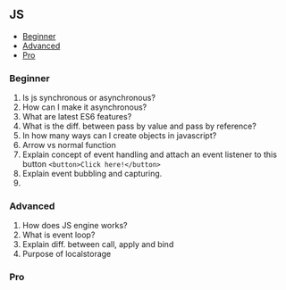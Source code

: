 ## JS

- [Beginner](#js-beginner)
- [Advanced](#js-advanced)
- [Pro](#js-pro)

### <a name="js-beginner">Beginner</a>

1. Is js synchronous or asynchronous?
2. How can I make it asynchronous?
3. What are latest ES6 features?
4. What is the diff. between pass by value and pass by reference?
5. In how many ways can I create objects in javascript?
6. Arrow vs normal function
7. Explain concept of event handling and attach an event listener to this button `<button>Click here!</button>`
8. Explain event bubbling and capturing.
9.

### <a name="js-advanced">Advanced</a>

1. How does JS engine works?
2. What is event loop?
3. Explain diff. between call, apply and bind
4. Purpose of localstorage

### <a name="js-pro">Pro</a>
